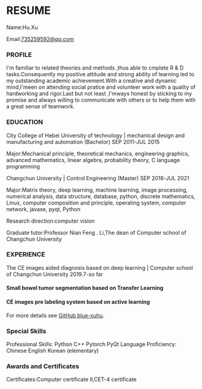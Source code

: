 # RESUME

Name:Hu.Xu

Email:735259592@qq.com

### PROFILE

  I'm familiar to related theories and methods ,thus able to cmplete R & D tasks.Consequently my positive attitude and strong ability of learning led to my outstanding academic achievement.With a creative and dynamic mind,I'meen on attending social pratice and volunteer work with a quality of hardworking and rigor.Last but not least ,I'mways honest by sticking to my promise and always willing to communicate with others or to help them with a great sense of teamwork.



### EDUCATION

City College of Hebei University of technology | mechanical design and manufacturing and automation (Bachelor)
SEP 2011-JUL 2015

Major:Mechanical principle, theoretical mechanics, engineering graphics, advanced mathematics, linear algebra, probability theory, C language programming

Changchun University | Control Engineering (Master)
SEP 2018-JUL 2021

Major:Matrix theory, deep learning, machine learning, image processing, numerical analysis, data structure, database, python, discrete mathematics, Linux, computer composition and principle, operating system, computer network, javase, pyqt, Python

Research direction:computer vision

Graduate tutor:Professor Nian Feng . Li,The dean of Computer school of Changchun University

### EXPERIENCE

The CE images aided diagnosis based on deep learning | Computer school of Changchun University
2019.7-so far

#### Small bowel tumor segmentation based on Transfer Learning

#### CE images pre labeling system based on active learning

For more details see [GitHub blue-xuhu](https://github.com/blue-xuhu).

### Special Skills
Professional Skills:
  Python
  C++
  Pytorch
  PyQt
Language Proficiency:
  Chinese
  English
  Korean (elementary)
### Awards and Certificates

Certificates:Computer certificate II,CET-4 certificate
